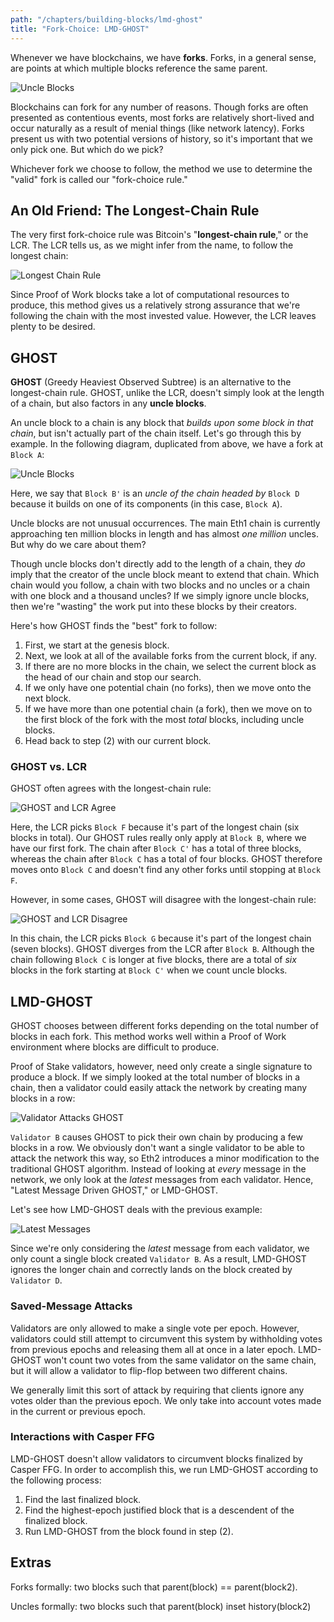 ```yaml
---
path: "/chapters/building-blocks/lmd-ghost"
title: "Fork-Choice: LMD-GHOST"
---
```


Whenever we have blockchains, we have **forks**. Forks, in a general sense, are points at which multiple blocks reference the same parent.

![Uncle Blocks](./images/lmd-ghost/uncle-blocks.png)

Blockchains can fork for any number of reasons. Though forks are often presented as contentious events, most forks are relatively short-lived and occur naturally as a result of menial things (like network latency). Forks present us with two potential versions of history, so it's important that we only pick one. But which do we pick?

Whichever fork we choose to follow, the method we use to determine the "valid" fork is called our "fork-choice rule."

## An Old Friend: The Longest-Chain Rule
The very first fork-choice rule was Bitcoin's "**longest-chain rule**," or the LCR. The LCR tells us, as we might infer from the name, to follow the longest chain:

![Longest Chain Rule](./images/lmd-ghost/lcr.png)

Since Proof of Work blocks take a lot of computational resources to produce, this method gives us a relatively strong assurance that we're following the chain with the most invested value. However, the LCR leaves plenty to be desired.

## GHOST
**GHOST** (Greedy Heaviest Observed Subtree) is an alternative to the longest-chain rule. GHOST, unlike the LCR, doesn't simply look at the length of a chain, but also factors in any **uncle blocks**.

An uncle block to a chain is any block that *builds upon some block in that chain*, but isn't actually part of the chain itself. Let's go through this by example. In the following diagram, duplicated from above, we have a fork at `Block A`:

![Uncle Blocks](./images/lmd-ghost/uncle-blocks.png)

Here, we say that `Block B'` is an *uncle of the chain headed by* `Block D` because it builds on one of its components (in this case, `Block A`).

Uncle blocks are not unusual occurrences. The main Eth1 chain is currently approaching ten million blocks in length and has almost *one million* uncles. But why do we care about them?

Though uncle blocks don't directly add to the length of a chain, they *do* imply that the creator of the uncle block meant to extend that chain. Which chain would you follow, a chain with two blocks and no uncles or a chain with one block and a thousand uncles? If we simply ignore uncle blocks, then we're "wasting" the work put into these blocks by their creators. 

Here's how GHOST finds the "best" fork to follow:

1. First, we start at the genesis block.
2. Next, we look at all of the available forks from the current block, if any.
3. If there are no more blocks in the chain, we select the current block as the head of our chain and stop our search.
4. If we only have one potential chain (no forks), then we move onto the next block.
5. If we have more than one potential chain (a fork), then we move on to the first block of the fork with the most *total* blocks, including uncle blocks.
4. Head back to step (2) with our current block.

### GHOST vs. LCR
GHOST often agrees with the longest-chain rule:

![GHOST and LCR Agree](./images/lmd-ghost/lcr-ghost-agree.png)

Here, the LCR picks `Block F` because it's part of the longest chain (six blocks in total). Our GHOST rules really only apply at `Block B`, where we have our first fork. The chain after `Block C'` has a total of three blocks, whereas the chain after `Block C` has a total of four blocks. GHOST therefore moves onto `Block C` and doesn't find any other forks until stopping at `Block F`.

However, in some cases, GHOST will disagree with the longest-chain rule: 

![GHOST and LCR Disagree](./images/lmd-ghost/lcr-ghost-disagree.png)

In this chain, the LCR picks `Block G` because it's part of the longest chain (seven blocks). GHOST diverges from the LCR after `Block B`. Although the chain following `Block C` is longer at five blocks, there are a total of *six* blocks in the fork starting at `Block C'` when we count uncle blocks.

## LMD-GHOST
GHOST chooses between different forks depending on the total number of blocks in each fork. This method works well within a Proof of Work environment where blocks are difficult to produce.

Proof of Stake validators, however, need only create a single signature to produce a block. If we simply looked at the total number of blocks in a chain, then a validator could easily attack the network by creating many blocks in a row:

![Validator Attacks GHOST](./images/lmd-ghost/validator-attacks-ghost.png)

`Validator B` causes GHOST to pick their own chain by producing a few blocks in a row. We obviously don't want a single validator to be able to attack the network this way, so Eth2 introduces a minor modification to the traditional GHOST algorithm. Instead of looking at *every* message in the network, we only look at the *latest* messages from each validator. Hence, "Latest Message Driven GHOST," or LMD-GHOST.

Let's see how LMD-GHOST deals with the previous example:

![Latest Messages](./images/lmd-ghost/lmd-ghost-messages.png)

Since we're only considering the *latest* message from each validator, we only count a single block created `Validator B`. As a result, LMD-GHOST ignores the longer chain and correctly lands on the block created by `Validator D`.

### Saved-Message Attacks
Validators are only allowed to make a single vote per epoch. However, validators could still attempt to circumvent this system by withholding votes from previous epochs and releasing them all at once in a later epoch. LMD-GHOST won't count two votes from the same validator on the same chain, but it will allow a validator to flip-flop between two different chains.

We generally limit this sort of attack by requiring that clients ignore any votes older than the previous epoch. We only take into account votes made in the current or previous epoch. 

### Interactions with Casper FFG
LMD-GHOST doesn't allow validators to circumvent blocks finalized by Casper FFG. In order to accomplish this, we run LMD-GHOST according to the following process:

1. Find the last finalized block.
2. Find the highest-epoch justified block that is a descendent of the finalized block.
3. Run LMD-GHOST from the block found in step (2).

## Extras
Forks formally: two blocks such that parent(block) == parent(block2).

Uncles formally: two blocks such that parent(block) inset history(block2)

